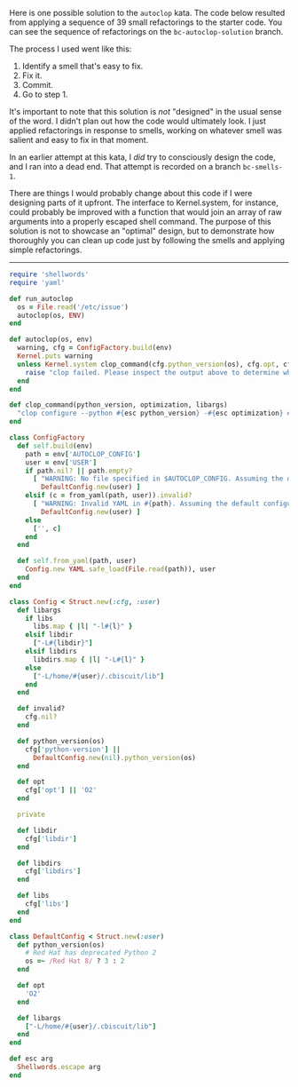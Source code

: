 Here is one possible solution to the `autoclop` kata. The
code below resulted from applying a sequence of 39
small refactorings to the starter code. You can see the
sequence of refactorings on the `bc-autoclop-solution`
branch.

The process I used went like this:

1. Identify a smell that's easy to fix.
2. Fix it.
3. Commit.
4. Go to step 1.

It's important to note that this solution is *not*
"designed" in the usual sense of the word. I didn't plan out
how the code would ultimately look. I just applied
refactorings in response to smells, working on whatever
smell was salient and easy to fix in that moment.

In an earlier attempt at this kata, I *did* try to
consciously design the code, and I ran into a dead end. That
attempt is recorded on a branch `bc-smells-1`.

There are things I would probably change about this code if
I were designing parts of it upfront. The interface to
Kernel.system, for instance, could probably be improved with
a function that would join an array of raw arguments into a
properly escaped shell command. The purpose of this solution
is not to showcase an "optimal" design, but to demonstrate
how thoroughly you can clean up code just by following the
smells and applying simple refactorings.

------------------------------------------------------------

```ruby
require 'shellwords'
require 'yaml'

def run_autoclop
  os = File.read('/etc/issue')
  autoclop(os, ENV)
end

def autoclop(os, env)
  warning, cfg = ConfigFactory.build(env)
  Kernel.puts warning
  unless Kernel.system clop_command(cfg.python_version(os), cfg.opt, cfg.libargs)
    raise "clop failed. Please inspect the output above to determine what went wrong."
  end
end

def clop_command(python_version, optimization, libargs)
  "clop configure --python #{esc python_version} -#{esc optimization} #{libargs.map { |a| esc a }.join(' ')}"
end

class ConfigFactory
  def self.build(env)
    path = env['AUTOCLOP_CONFIG']
    user = env['USER']
    if path.nil? || path.empty?
      [ "WARNING: No file specified in $AUTOCLOP_CONFIG. Assuming the default configuration.",
        DefaultConfig.new(user) ]
    elsif (c = from_yaml(path, user)).invalid?
      [ "WARNING: Invalid YAML in #{path}. Assuming the default configuration.",
        DefaultConfig.new(user) ]
    else
      ['', c]
    end
  end

  def self.from_yaml(path, user)
    Config.new YAML.safe_load(File.read(path)), user
  end
end

class Config < Struct.new(:cfg, :user)
  def libargs
    if libs
      libs.map { |l| "-l#{l}" }
    elsif libdir
      ["-L#{libdir}"]
    elsif libdirs
      libdirs.map { |l| "-L#{l}" }
    else
      ["-L/home/#{user}/.cbiscuit/lib"]
    end
  end

  def invalid?
    cfg.nil?
  end

  def python_version(os)
    cfg['python-version'] ||
      DefaultConfig.new(nil).python_version(os)
  end

  def opt
    cfg['opt'] || 'O2'
  end

  private

  def libdir
    cfg['libdir']
  end

  def libdirs
    cfg['libdirs']
  end

  def libs
    cfg['libs']
  end
end

class DefaultConfig < Struct.new(:user)
  def python_version(os)
    # Red Hat has deprecated Python 2
    os =~ /Red Hat 8/ ? 3 : 2
  end

  def opt
    'O2'
  end

  def libargs
    ["-L/home/#{user}/.cbiscuit/lib"]
  end
end

def esc arg
  Shellwords.escape arg
end
```
